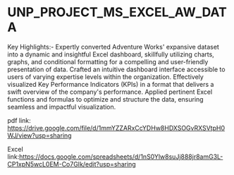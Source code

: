 # UNP_PROJECT_MS_EXCEL_AW_DATA
Key Highlights:- Expertly converted Adventure Works' expansive dataset into a dynamic and insightful Excel dashboard, skillfully utilizing charts, graphs, and conditional formatting for a compelling and user-friendly presentation of data. Crafted an intuitive dashboard interface accessible to users of varying expertise levels within the organization. Effectively visualized Key Performance Indicators (KPIs) in a format that delivers a swift overview of the company's performance. Applied pertinent Excel functions and formulas to optimize and structure the data, ensuring seamless and impactful visualization.

pdf link: https://drive.google.com/file/d/1mmYZZARxCcYDHw8HDXSOGvRXSVtpH0WJ/view?usp=sharing

Excel link:https://docs.google.com/spreadsheets/d/1nS0Ylw8suJj888jr8amG3L-CP1xpN5wcL0EM-Co7GIk/edit?usp=sharing
